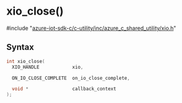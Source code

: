# xio_close()

\#include "[azure-iot-sdk-c/c-utility/inc/azure_c_shared_utility/xio.h](../iot-c-ref-xio-h.md)"  

## Syntax

```C
int xio_close(
  XIO_HANDLE            xio,

  ON_IO_CLOSE_COMPLETE  on_io_close_complete,

  void *                callback_context
);
```

